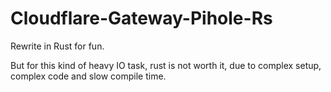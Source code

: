 # Cloudflare-Gateway-Pihole-Rs

Rewrite in Rust for fun.

But for this kind of heavy IO task, rust is not worth it, due to complex setup, complex code and slow compile time.
